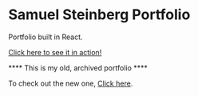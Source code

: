 # Samuel Steinberg Portfolio


Portfolio built in React.

<a href="https://samuelpsteinberg-old.vercel.app/" target="_blank">Click here to see it in action!</a>




**** This is my old, archived portfolio ****

To check out the new one, <a href="https://samuelsteinberg.vercel.app/" target="_blank">Click here</a>.
